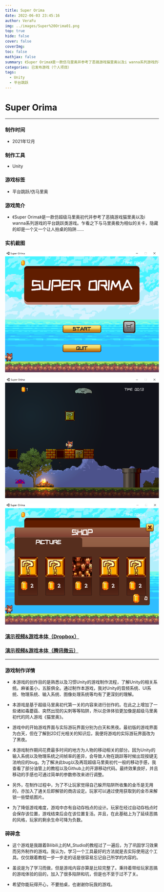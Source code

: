 ```yaml
---
title: Super Orima
date: 2022-06-03 23:45:16
author: VeraFu
img: ../images/Super%20Orima01.png
top: true
hide: false
cover: false
coverImg: 
toc: false
mathjax: false
summary: 《Super Orima》是一款仿马里奥并参考了恶搞游戏猫里奥以及i wanna系列游戏的平台跳跃类游戏。乍看之下与马里奥极为相似的关卡，隐藏的却是一个又一个让人拍桌的陷阱……
categories: 已发布游戏（个人项目）
tags:
  - Unity
  - 平台跳跃
---
```

# Super Orima

***

### 制作时间

- 2021年12月

### 制作工具

- Unity

### 游戏标签

- 平台跳跃/仿马里奥

### 游戏简介

- 《Super Orima》是一款仿超级马里奥初代并参考了恶搞游戏猫里奥以及i wanna系列游戏的平台跳跃类游戏。乍看之下与马里奥极为相似的关卡，隐藏的却是一个又一个让人拍桌的陷阱……

### 实机截图

![](../images/Super%20Orima01.png)

![](../images/Super%20Orima02.png)

![](../images/Super%20Orima03.png)

### [演示视频&游戏本体（Dropbox）](https://www.dropbox.com/sh/7fqsmu5zvibhjce/AACHBul6T7QnkiiF14gEtydza?dl=0)

### [演示视频&游戏本体（腾讯微云）](https://share.weiyun.com/me83Bvin)

***

### 游戏制作详情

- 本游戏的创作目的是熟悉以及习惯Unity的游戏制作流程，了解Unity的相关系统。麻雀虽小，五脏俱全。通过制作本游戏，我对Unity的音频系统、UI系统、物理系统、输入系统、图像处理系统等均有了更深刻的理解。
  
- 本游戏是基于超级马里奥初代第一关的内容来进行创作的。在此之上增加了一些诸如毒蘑菇、突然出现的尖刺等等陷阱，所以总体体验更加像是超级马里奥初代的同人游戏《猫里奥》。

- 游戏中的开始游戏界面与实际游玩界面分别为白天和黑夜。最初版的游戏界面为白天，但在了解到2D灯光相关的知识后，我便将游戏的实际游玩界面改为了黑夜。

- 本游戏制作期间花费最多时间的地方为人物的移动相关的部分。因为Unity的输入系统以及物理系统之间帧率的差异，会导致人物在跳跃等时候出现按键无法响应的bug。为了解决此bug以及再现超级马里奥初代一般的移动手感，我查看了部分油管上的教程以及Github上的开源移动代码。最终效果良好，并且移动的手感也可通过简单的参数修改来进行调整。

- 另外，在制作过程中，为了不让玩家觉得自己躲开陷阱所收集的金币是无用的，亦加入了通关后即解锁的商店设定。玩家可以通过使用获取到的金币来解锁一些壁纸图片。

- 为了降低游戏难度，游戏中亦有自动存档点的设计。玩家在经过自动存档点时会保存该位置，游戏结束后会在该位置复活。并且，在此基础上为了延续恶搞的风格，玩家的剩余生命可降为负数。

### 碎碎念

- 这个游戏是我跟着Bilibili上的M_Studio的教程过了一遍后，为了巩固学习效果而另外制作的游戏。我认为，学习一个工具最好的方法就是去实际使用这个工具。仅仅跟着教程一步一步走的话是很容易忘记自己所学的内容的。

- 虽说是为了学习而做，但是游戏内容亦算是比较完整了。秉持着带给玩家恶搞的游戏体验的目的，加入了很多陷阱和坑，但是也不至于过不了关。

- 希望你能玩得开心，不要拍桌，也谢谢你玩我的游戏。
